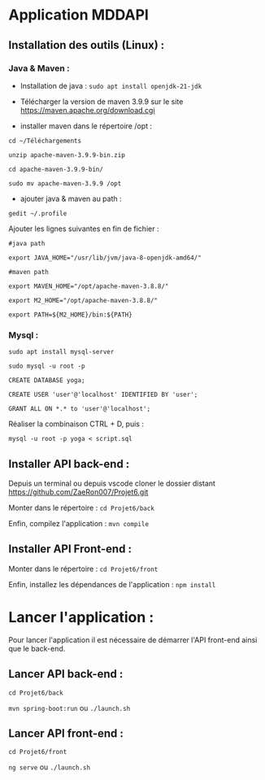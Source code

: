 # Application MDDAPI
## Installation des outils (Linux) : 

### Java & Maven : 

* Installation de java : `sudo apt install openjdk-21-jdk`

* Télécharger la version de maven 3.9.9 sur le site https://maven.apache.org/download.cgi

* installer maven dans le répertoire /opt : 

`cd ~/Téléchargements`

`unzip apache-maven-3.9.9-bin.zip`

`cd apache-maven-3.9.9-bin/`    

`sudo mv apache-maven-3.9.9 /opt`

* ajouter java & maven au path : 

`gedit ~/.profile`

Ajouter les lignes suivantes en fin de fichier : 

`#java path`

`export JAVA_HOME="/usr/lib/jvm/java-8-openjdk-amd64/"`

`#maven path`

`export MAVEN_HOME="/opt/apache-maven-3.8.8/"`

`export M2_HOME="/opt/apache-maven-3.8.8/"`

`export PATH=${M2_HOME}/bin:${PATH}`

### Mysql : 

`sudo apt install mysql-server`

`sudo mysql -u root -p`

`CREATE DATABASE yoga;`

`CREATE USER 'user'@'localhost' IDENTIFIED BY 'user';`

`GRANT ALL ON *.* to 'user'@'localhost';`

Réaliser la combinaison CTRL + D, puis : 

`mysql -u root -p yoga < script.sql`

## Installer API back-end : 

Depuis un terminal ou depuis vscode cloner le dossier distant https://github.com/ZaeRon007/Projet6.git

Monter dans le répertoire : `cd Projet6/back`

Enfin, compilez l'application : `mvn compile`

## Installer API Front-end : 

Monter dans le répertoire : `cd Projet6/front`

Enfin, installez les dépendances de l'application : `npm install`

# Lancer l'application : 

Pour lancer l'application il est nécessaire de démarrer l'API front-end ainsi que le back-end.

## Lancer API back-end : 

`cd Projet6/back`

`mvn spring-boot:run` ou `./launch.sh`

## Lancer API front-end : 

`cd Projet6/front`

`ng serve` ou `./launch.sh`
